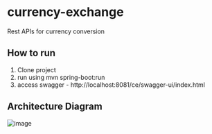 # currency-exchange
Rest APIs for currency conversion 
## How to run
1. Clone project 
2. run using mvn spring-boot:run
3. access swagger - http://localhost:8081/ce/swagger-ui/index.html


## Architecture Diagram


![image](https://user-images.githubusercontent.com/78495666/213932056-08ca5481-0f3e-42bd-8036-251c69611928.png)
